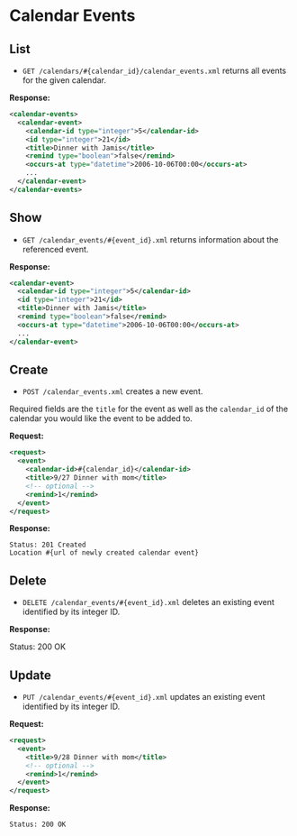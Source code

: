 Calendar Events
===============

List
----

* `GET /calendars/#{calendar_id}/calendar_events.xml` returns all events for the given calendar.

**Response:**

``` xml
<calendar-events>
  <calendar-event>
    <calendar-id type="integer">5</calendar-id>
    <id type="integer">21</id>
    <title>Dinner with Jamis</title>
    <remind type="boolean">false</remind>
    <occurs-at type="datetime">2006-10-06T00:00</occurs-at>
    ...
  </calendar-event>
</calendar-events>
```

Show
----

* `GET /calendar_events/#{event_id}.xml` returns information about the referenced event.

**Response:**

``` xml
<calendar-event>
  <calendar-id type="integer">5</calendar-id>
  <id type="integer">21</id>
  <title>Dinner with Jamis</title>
  <remind type="boolean">false</remind>
  <occurs-at type="datetime">2006-10-06T00:00</occurs-at>
  ...
</calendar-event>
```

Create
------

* `POST /calendar_events.xml` creates a new event.

Required fields are the `title` for the event as well as the `calendar_id` of the calendar you would like the event to be added to.

**Request:**

``` xml
<request>
  <event>
    <calendar-id>#{calendar_id}</calendar-id>
    <title>9/27 Dinner with mom</title>
    <!-- optional -->
    <remind>1</remind>
  </event>
</request>
```

**Response:**

    Status: 201 Created
    Location #{url of newly created calendar event}

Delete
------

* `DELETE /calendar_events/#{event_id}.xml` deletes an existing event identified by its integer ID.

**Response:**

  Status: 200 OK

Update
------

* `PUT /calendar_events/#{event_id}.xml` updates an existing event identified by its integer ID.

**Request:**

``` xml
<request>
  <event>
    <title>9/28 Dinner with mom</title>
    <!-- optional -->
    <remind>1</remind>
  </event>
</request>
```

**Response:**

    Status: 200 OK
